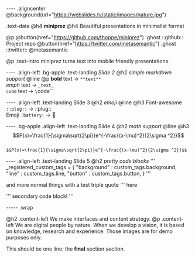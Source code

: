 ---- .aligncenter   
@background(url="https://webslides.tv/static/images/nature.jpg")

.text-data  @h4 **miniprez**
@h4 Beautiful presentations in minimalist format <br>

@p 
 @button(href="https://github.com/thoppe/miniprez") .ghost ::github:: Project repo
 @button(href="https://twitter.com/metasemantic") .ghost ::twitter:: @metasemantic

@p .text-intro 
  miniprez turns text into mobile friendly presentations.

---- .align-left .bg-apple
.text-landing _Slide 2_
@h2 _simple markdown support_
@line
@p
  **bold** text -> `**text**` <br>
  _emph_ text -> `_text_` <br>
  `code` text -> `\`code\`` 

---- .align-left
.text-landing Slide 3
@h2 _emoji_
@line
@h3
  Font-awesome  `::plug::` -> ::plug:: <br>
  Emoji  `:battery:` -> :battery:

---- .bg-apple .align-left
.text-landing Slide 4
@h2 _math support_
@line
@h3
  $$P(x)=\frac{1}{\sigma\sqrt{2\pi}}e^{-\frac{(x-\mu)^2}{2\sigma ^2}}$$
<br>
`$$P(x)=\frac{1}{\sigma\sqrt{2\pi}}e^{-\frac{(x-\mu)^2}{2\sigma ^2}}$$`

---- .align-left
.text-landing Slide 5
@h2 _pretty code blocks_
'''
_registered_custom_tags = {
    "background" : custom_tags.background,
    "line" : custom_tags.line,
    "button" : custom_tags.button,
}
'''

and more normal things with a test triple quote ''' here

'''
secondary code block!
'''

----- .wrap

@h2 .content-left We make interfaces and content strategy.
@p .content-left We are digital people by nature. When we develop a vision, it is based on knowledge, research and experience. Those images are for demo purposes only.

This should be one line: the **final** section _section_.
